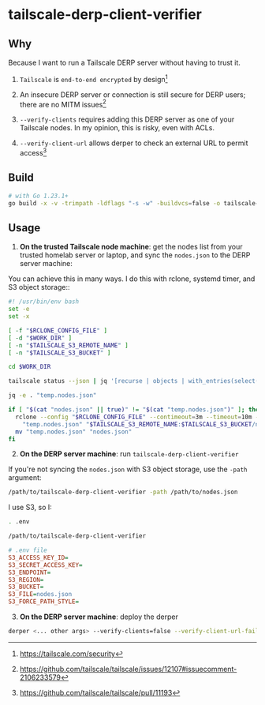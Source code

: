 # tailscale-derp-client-verifier

## Why

Because I want to run a Tailscale DERP server without having to trust it.

1. `Tailscale` is `end-to-end encrypted` by design[^1]

2. An insecure DERP server or connection is still secure for DERP users; there are no MITM issues[^2]

3. `--verify-clients` requires adding this DERP server as one of your Tailscale nodes. In my opinion, this is risky, even with ACLs.

4. `--verify-client-url` allows derper to check an external URL to permit access[^3]

## Build

```sh
# with Go 1.23.1+
go build -x -v -trimpath -ldflags "-s -w" -buildvcs=false -o tailscale-derp-client-verifier .
```

## Usage

1. **On the trusted Tailscale node machine**: get the nodes list from your trusted homelab server or laptop, and sync the `nodes.json` to the DERP server machine:

You can achieve this in many ways. I do this with rclone, systemd timer, and S3 object storage::

```sh
#! /usr/bin/env bash
set -e
set -x

[ -f "$RCLONE_CONFIG_FILE" ]
[ -d "$WORK_DIR" ]
[ -n "$TAILSCALE_S3_REMOTE_NAME" ]
[ -n "$TAILSCALE_S3_BUCKET" ]

cd $WORK_DIR

tailscale status --json | jq '[recurse | objects | with_entries(select(.key == "PublicKey")) | .[]] | sort' > "temp.nodes.json"

jq -e . "temp.nodes.json"

if [ "$(cat "nodes.json" || true)" != "$(cat "temp.nodes.json")" ]; then
  rclone --config "$RCLONE_CONFIG_FILE" --contimeout=3m --timeout=10m --checksum copyto \
    "temp.nodes.json" "$TAILSCALE_S3_REMOTE_NAME:$TAILSCALE_S3_BUCKET/nodes.json"
  mv "temp.nodes.json" "nodes.json"
fi
```

2. **On the DERP server machine**: run `tailscale-derp-client-verifier`

If you're not syncing the `nodes.json` with S3 object storage, use the `-path` argument:

```sh
/path/to/tailscale-derp-client-verifier -path /path/to/nodes.json
```

I use S3, so I:

```sh
. .env

/path/to/tailscale-derp-client-verifier
```

```ini
# .env file
S3_ACCESS_KEY_ID=
S3_SECRET_ACCESS_KEY=
S3_ENDPOINT=
S3_REGION=
S3_BUCKET=
S3_FILE=nodes.json
S3_FORCE_PATH_STYLE=
```

3. **On the DERP server machine**: deploy the derper

```sh
derper <... other args> --verify-clients=false --verify-client-url-fail-open=false --verify-client-url=http://127.0.0.1:3000
```

[^1]: https://tailscale.com/security
[^2]: https://github.com/tailscale/tailscale/issues/12107#issuecomment-2106233579
[^3]: https://github.com/tailscale/tailscale/pull/11193
